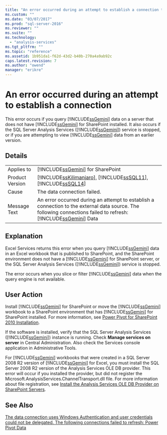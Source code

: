 ```yaml
---
title: "An error occurred during an attempt to establish a connection to the external data source. The following connections failed to refresh: Power Pivot Data | Microsoft Docs"
ms.custom: ""
ms.date: "03/07/2017"
ms.prod: "sql-server-2016"
ms.reviewer: ""
ms.suite: ""
ms.technology: 
  - "analysis-services"
ms.tgt_pltfrm: ""
ms.topic: "reference"
ms.assetid: 1b951da1-f62d-43d2-b40b-270a4a9ab92c
caps.latest.revision: 7
ms.author: "owend"
manager: "erikre"
---
```

# An error occurred during an attempt to establish a connection
  This error occurs if you query [!INCLUDE[ssGemini](../../a9notintoc/includes/ssgemini-md.md)] data on a server that does not have [!INCLUDE[ssGemini](../../a9notintoc/includes/ssgemini-md.md)] for SharePoint installed. It also occurs if the SQL Server Analysis Services ([!INCLUDE[ssGemini](../../a9notintoc/includes/ssgemini-md.md)]) service is stopped, or if you are attempting to view [!INCLUDE[ssGemini](../../a9notintoc/includes/ssgemini-md.md)] data from an earlier version.  
  
## Details  
  
|||  
|-|-|  
|Applies to|[!INCLUDE[ssGemini](../../a9notintoc/includes/ssgemini-md.md)] for SharePoint|  
|Product Version|[!INCLUDE[ssKilimanjaro](../../a9notintoc/includes/sskilimanjaro-md.md)], [!INCLUDE[ssSQL11](../../a9notintoc/includes/sssql11-md.md)], [!INCLUDE[ssSQL14](../../a9notintoc/includes/sssql14-md.md)]|  
|Cause|The data connection failed.|  
|Message Text|An error occurred during an attempt to establish a connection to the external data source. The following connections failed to refresh: [!INCLUDE[ssGemini](../../a9notintoc/includes/ssgemini-md.md)] Data|  
  
## Explanation  
 Excel Services returns this error when you query [!INCLUDE[ssGemini](../../a9notintoc/includes/ssgemini-md.md)] data in an Excel workbook that is published to SharePoint, and the SharePoint environment does not have a [!INCLUDE[ssGemini](../../a9notintoc/includes/ssgemini-md.md)] for SharePoint server, or the SQL Server Analysis Services ([!INCLUDE[ssGemini](../../a9notintoc/includes/ssgemini-md.md)]) service is stopped.  
  
 The error occurs when you slice or filter [!INCLUDE[ssGemini](../../a9notintoc/includes/ssgemini-md.md)] data when the query engine is not available.  
  
## User Action  
 Install [!INCLUDE[ssGemini](../../a9notintoc/includes/ssgemini-md.md)] for SharePoint or move the [!INCLUDE[ssGemini](../../a9notintoc/includes/ssgemini-md.md)] workbook to a SharePoint environment that has [!INCLUDE[ssGemini](../../a9notintoc/includes/ssgemini-md.md)] for SharePoint installed. For more information, see [Power Pivot for SharePoint 2010 Installation](http://msdn.microsoft.com/en-us/8d47dde7-c941-4280-a934-e2fe3f9a938f).  
  
 If the software is installed, verify that the SQL Server Analysis Services ([!INCLUDE[ssGemini](../../a9notintoc/includes/ssgemini-md.md)]) instance is running. Check **Manage services on server** in Central Administration. Also check the Services console application in Administrative Tools.  
  
 For [!INCLUDE[ssGemini](../../a9notintoc/includes/ssgemini-md.md)] workbooks that were created in a SQL Server 2008 R2 version of [!INCLUDE[ssGemini](../../a9notintoc/includes/ssgemini-md.md)] for Excel, you must install the SQL Server 2008 R2 version of the Analysis Services OLE DB provider. This error will occur if you installed the provider, but did not register the Microsoft.AnalysisServices.ChannelTransport.dll file. For more information about file registration, see [Install the Analysis Services OLE DB Provider on SharePoint Servers](http://msdn.microsoft.com/en-us/2c62daf9-1f2d-4508-a497-af62360ee859).  
  
## See Also  
 [The data connection uses Windows Authentication and user credentials could not be delegated. The following connections failed to refresh: Power Pivot Data](../../analysis-services/power-pivot-sharepoint/the-data-connection-user-could-not-be-delegated.md)  
  
  
